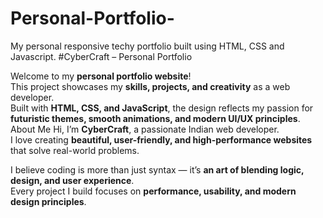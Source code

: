 # Personal-Portfolio-
My personal responsive techy portfolio built using HTML, CSS and Javascript. 
#CyberCraft – Personal Portfolio

Welcome to my **personal portfolio website**!  
This project showcases my **skills, projects, and creativity** as a web developer.  
Built with **HTML, CSS, and JavaScript**, the design reflects my passion for **futuristic themes, smooth animations, and modern UI/UX principles**. About Me
Hi, I’m **CyberCraft**, a passionate Indian web developer.  
I love creating **beautiful, user-friendly, and high-performance websites** that solve real-world problems.  

I believe coding is more than just syntax — it’s **an art of blending logic, design, and user experience**.  
Every project I build focuses on **performance, usability, and modern design principles**.
